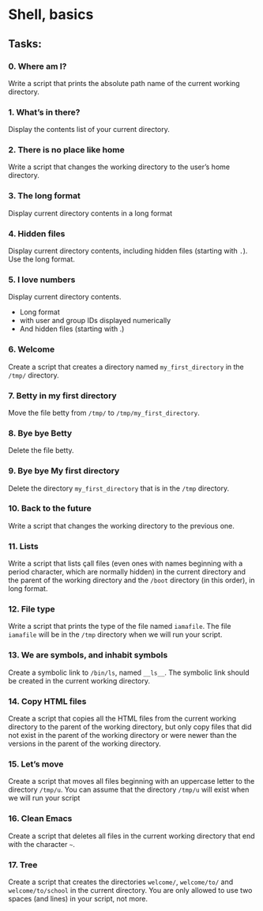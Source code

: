 # Shell, basics

## Tasks:
### 0. Where am I?
Write a script that prints the absolute path name of the current working directory.
### 1. What’s in there?
Display the contents list of your current directory.
### 2. There is no place like home
Write a script that changes the working directory to the user’s home directory.
### 3. The long format
Display current directory contents in a long format
### 4. Hidden files
Display current directory contents, including hidden files (starting with `.`). Use the long format.
### 5. I love numbers
Display current directory contents.
* Long format
* with user and group IDs displayed numerically
* And hidden files (starting with .)
### 6. Welcome
Create a script that creates a directory named `my_first_directory` in the `/tmp/` directory.
### 7. Betty in my first directory
Move the file betty from `/tmp/` to `/tmp/my_first_directory`.
### 8. Bye bye Betty
Delete the file betty.
### 9. Bye bye My first directory
Delete the directory `my_first_directory` that is in the `/tmp` directory.
### 10. Back to the future
Write a script that changes the working directory to the previous one.
### 11. Lists
Write a script that lists çall files (even ones with names beginning with a period character, which are normally hidden) in the current directory and the parent of the working directory and the `/boot` directory (in this order), in long format.
### 12. File type
Write a script that prints the type of the file named `iamafile`. The file `iamafile` will be in the `/tmp` directory when we will run your script.
### 13. We are symbols, and inhabit symbols
Create a symbolic link to `/bin/ls`, named `__ls__`. The symbolic link should be created in the current working directory.
### 14. Copy HTML files
Create a script that copies all the HTML files from the current working directory to the parent of the working directory, but only copy files that did not exist in the parent of the working directory or were newer than the versions in the parent of the working directory.
### 15. Let’s move
Create a script that moves all files beginning with an uppercase letter to the directory `/tmp/u`.
You can assume that the directory `/tmp/u` will exist when we will run your script
### 16. Clean Emacs
Create a script that deletes all files in the current working directory that end with the character `~`.
### 17. Tree
Create a script that creates the directories `welcome/`, `welcome/to/` and `welcome/to/school` in the current directory.
You are only allowed to use two spaces (and lines) in your script, not more.
